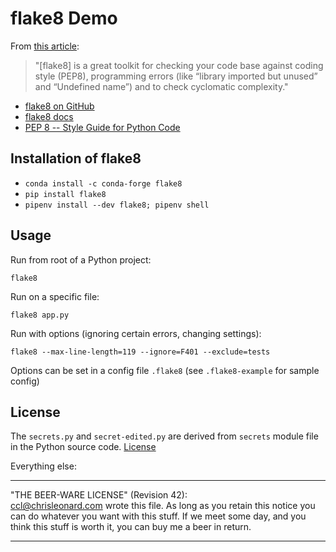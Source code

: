# flake8 Demo

From [this article][1]:

> "[flake8] is a great toolkit for checking your code base against coding style (PEP8), programming errors (like “library imported but unused” and “Undefined name”) and to check cyclomatic complexity."

- [flake8 on GitHub][1]
- [flake8 docs][2]
- [PEP 8 -- Style Guide for Python Code][3]

## Installation of flake8

- `conda install -c conda-forge flake8`
- `pip install flake8`
- `pipenv install --dev flake8; pipenv shell`

## Usage

Run from root of a Python project:

`flake8`

Run on a specific file:

`flake8 app.py`

Run with options (ignoring certain errors, changing settings):

`flake8 --max-line-length=119 --ignore=F401 --exclude=tests`

Options can be set in a config file `.flake8` (see `.flake8-example` for sample config)

## License

The `secrets.py` and `secret-edited.py` are derived from `secrets` module file
in the Python source code. [License][4]

Everything else:

***********************************************************  
"THE BEER-WARE LICENSE" (Revision 42):  
<ccl@chrisleonard.com> wrote this file.  As long as you retain this notice you
can do whatever you want with this stuff. If we meet some day, and you think
this stuff is worth it, you can buy me a beer in return.
***********************************************************

[1]: https://simpleisbetterthancomplex.com/packages/2016/08/05/flake8.html
[2]: https://github.com/PyCQA/flake8
[3]: https://flake8.pycqa.org/en/latest/
[4]: https://www.python.org/dev/peps/pep-0008/
[5]: https://github.com/python/cpython/blob/main/LICENSE
